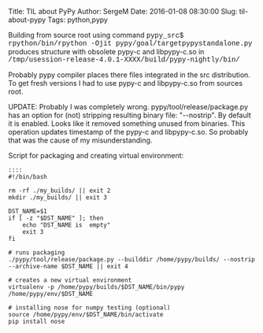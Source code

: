 Title: TIL about PyPy
Author: SergeM
Date: 2016-01-08 08:30:00
Slug: til-about-pypy
Tags: python,pypy

Building from source root using command
<span style="font-family: &quot;courier new&quot; , &quot;courier&quot; , monospace;">pypy_src$ rpython/bin/rpython -Ojit pypy/goal/targetpypystandalone.py</span>
produces structure with obsolete pypy-c and libpypy-c.so in 
<span style="font-family: &quot;courier new&quot; , &quot;courier&quot; , monospace;">/tmp/usession-release-4.0.1-XXXX/build/pypy-nightly/bin/</span>

Probably pypy compiler places there files  integrated in the src distribution. To get fresh versions I had to use pypy-c and libpypy-c.so from sources root.

UPDATE:
Probably I was completely wrong.
pypy/tool/release/package.py has an option for (not) stripping resulting binary file: "--nostrip". By default it is enabled. Looks like it removed something unused from binaries. This operation updates timestamp of the pypy-c and libpypy-c.so. So probably that was the cause of my misunderstanding.


Script for packaging and creating virtual environment:


    ::::
    #!/bin/bash
    
    rm -rf ./my_builds/ || exit 2
    mkdir ./my_builds/ || exit 3
    
    DST_NAME=$1
    if [ -z "$DST_NAME" ]; then
        echo "DST_NAME is  empty"
        exit 3
    fi
    
    # runs packaging
    ./pypy/tool/release/package.py --builddir /home/pypy/builds/ --nostrip --archive-name $DST_NAME || exit 4
    
    # creates a new virtual environment
    virtualenv -p /home/pypy/builds/$DST_NAME/bin/pypy /home/pypy/env/$DST_NAME
    
    # installing nose for numpy testing (optional)
    source /home/pypy/env/$DST_NAME/bin/activate
    pip install nose
    
    

<div>
</div>
</div>